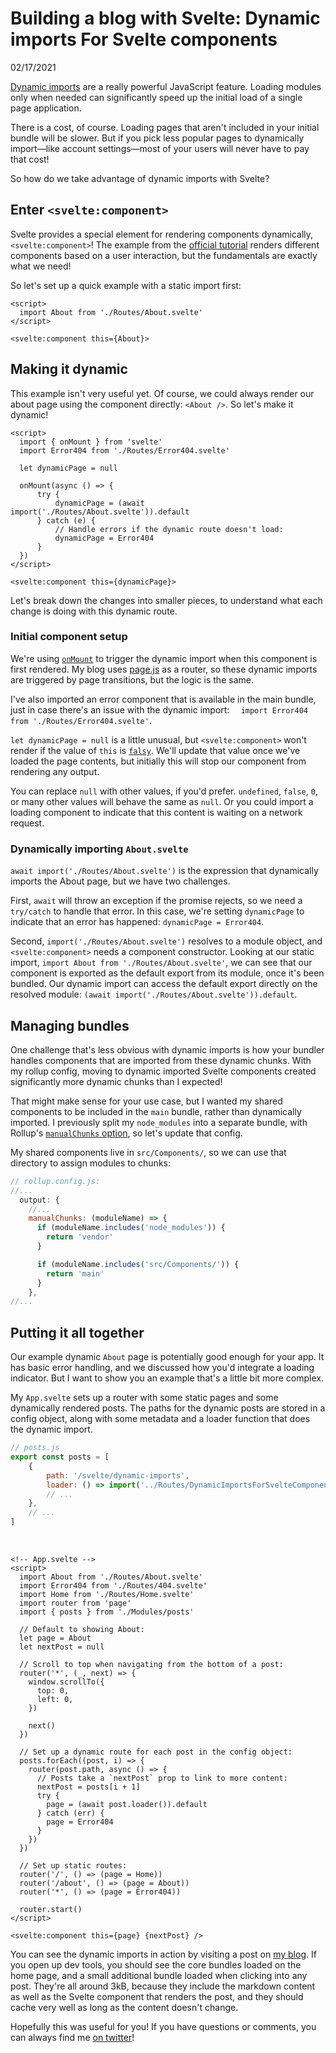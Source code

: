 # Building a blog with Svelte: Dynamic imports For Svelte components

02/17/2021

[Dynamic imports](https://developer.mozilla.org/en-US/docs/Web/JavaScript/Reference/Statements/import#dynamic_imports) are a really powerful JavaScript feature. Loading modules only when needed can significantly speed up the initial load of a single page application.

There is a cost, of course. Loading pages that aren't included in your initial bundle will be slower. But if you pick less popular pages to dynamically import—like account settings—most of your users will never have to pay that cost!

So how do we take advantage of dynamic imports with Svelte?

## Enter `<svelte:component>`

Svelte provides a special element for rendering components dynamically, `<svelte:component>`! The example from the [official tutorial](https://svelte.dev/tutorial/svelte-component) renders different components based on a user interaction, but the fundamentals are exactly what we need!

So let's set up a quick example with a static import first:

```svelte
<script>
  import About from './Routes/About.svelte'
</script>

<svelte:component this={About}>
```

## Making it dynamic

This example isn't very useful yet. Of course, we could always render our about page using the component directly: `<About />`. So let's make it dynamic!

```svelte
<script>
  import { onMount } from 'svelte'
  import Error404 from './Routes/Error404.svelte'

  let dynamicPage = null

  onMount(async () => {
      try {
          dynamicPage = (await import('./Routes/About.svelte')).default
      } catch (e) {
          // Handle errors if the dynamic route doesn't load:
          dynamicPage = Error404
      }
  })
</script>

<svelte:component this={dynamicPage}>
```

Let's break down the changes into smaller pieces, to understand what each change is doing with this dynamic route.

### Initial component setup

We're using [`onMount`](https://svelte.dev/tutorial/onmount) to trigger the dynamic import when this component is first rendered. My blog uses [page.js](https://github.com/visionmedia/page.js) as a router, so these dynamic imports are triggered by page transitions, but the logic is the same.

I've also imported an error component that is available in the main bundle, just in case there's an issue with the dynamic import: `  import Error404 from './Routes/Error404.svelte'`.

`let dynamicPage = null` is a little unusual, but `<svelte:component>` won't render if the value of `this` is [`falsy`](https://developer.mozilla.org/en-US/docs/Glossary/Falsy). We'll update that value once we've loaded the page contents, but initially this will stop our component from rendering any output.

You can replace `null` with other values, if you'd prefer. `undefined`, `false`, `0`, or many other values will behave the same as `null`. Or you could import a loading component to indicate that this content is waiting on a network request.

### Dynamically importing `About.svelte`

`await import('./Routes/About.svelte')` is the expression that dynamically imports the About page, but we have two challenges. 

First, `await` will throw an exception if the promise rejects, so we need a `try/catch` to handle that error. In this case, we're setting `dynamicPage` to indicate that an error has happened: `dynamicPage = Error404`.

Second, `import('./Routes/About.svelte')` resolves to a module object, and `<svelte:component>` needs a component constructor. Looking at our static import, `import About from './Routes/About.svelte'`, we can see that our component is exported as the default export from its module, once it's been bundled. Our dynamic import can access the default export directly on the resolved module: `(await import('./Routes/About.svelte')).default`.

## Managing bundles

One challenge that's less obvious with dynamic imports is how your bundler handles components that are imported from these dynamic chunks. With my rollup config, moving to dynamic imported Svelte components created significantly more dynamic chunks than I expected!

That might make sense for your use case, but I wanted my shared components to be included in the `main` bundle, rather than dynamically imported. I previously split my `node_modules` into a separate bundle, with Rollup's [`manualChunks` option](https://www.chrsjxn.io/svelte/code-splitting), so let's update that config.

My shared components live in `src/Components/`, so we can use that directory to assign modules to chunks:

```javascript
// rollup.config.js:
//...
  output: {
    //...
    manualChunks: (moduleName) => {
      if (moduleName.includes('node_modules')) {
        return 'vendor'
      }

      if (moduleName.includes('src/Components/')) {
        return 'main'
      }
    },
//...
```

## Putting it all together

Our example dynamic `About` page is potentially good enough for your app. It has basic error handling, and we discussed how you'd integrate a loading indicator. But I want to show you an example that's a little bit more complex.

My `App.svelte` sets up a router with some static pages and some dynamically rendered posts. The paths for the dynamic posts are stored in a config object, along with some metadata and a loader function that does the dynamic import.

```javascript
// posts.js
export const posts = [
    {
        path: '/svelte/dynamic-imports',
        loader: () => import('../Routes/DynamicImportsForSvelteComponents.svelte'),
        // ...
    },
    // ...
]
```
&nbsp;
```svelte
<!-- App.svelte -->
<script>
  import About from './Routes/About.svelte'
  import Error404 from './Routes/404.svelte'
  import Home from './Routes/Home.svelte'
  import router from 'page'
  import { posts } from './Modules/posts'

  // Default to showing About:
  let page = About
  let nextPost = null

  // Scroll to top when navigating from the bottom of a post:
  router('*', (_, next) => {
    window.scrollTo({
      top: 0,
      left: 0,
    })

    next()
  })

  // Set up a dynamic route for each post in the config object:
  posts.forEach((post, i) => {
    router(post.path, async () => {
      // Posts take a `nextPost` prop to link to more content:
      nextPost = posts[i + 1]
      try {
        page = (await post.loader()).default
      } catch (err) {
        page = Error404
      }
    })
  })

  // Set up static routes:
  router('/', () => (page = Home))
  router('/about', () => (page = About))
  router('*', () => (page = Error404))

  router.start()
</script>

<svelte:component this={page} {nextPost} />
```

You can see the dynamic imports in action by visiting a post on [my blog](https://www.chrsjxn.io/). If you open up dev tools, you should see the core bundles loaded on the home page, and a small additional bundle loaded when clicking into any post. They're all around 3kB, because they include the markdown content as well as the Svelte component that renders the post, and they should cache very well as long as the content doesn't change.

Hopefully this was useful for you! If you have questions or comments, you can always find me [on twitter](https://twitter.com/c_jackson_js)!